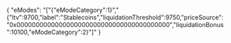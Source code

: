 {
  "eModes": "[\"{\"eModeCategory\":1}\",\"{\"ltv\":9700,\"label\":\"Stablecoins\",\"liquidationThreshold\":9750,\"priceSource\":\"0x0000000000000000000000000000000000000000\",\"liquidationBonus\":10100,\"eModeCategory\":2}\"]"
}